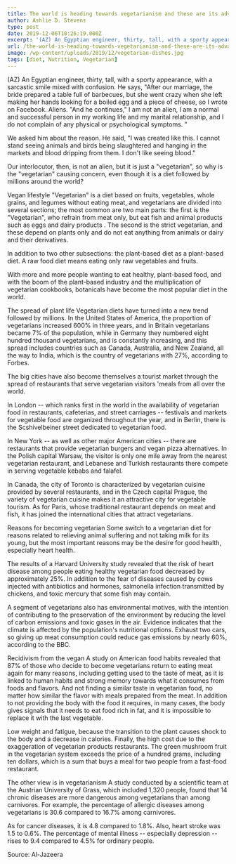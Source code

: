 ```yaml
---
title: The world is heading towards vegetarianism and these are its advantages and dangers
author: Ashlie D. Stevens
type: post
date: 2019-12-06T10:26:19.000Z
excerpt: '(AZ) An Egyptian engineer, thirty, tall, with a sporty appearance, with a sarcastic smile mixed with confusion. He says, "After our marriage, the bride prepared a table full of barbecues, but she went crazy when she left making her hands looking for a boiled egg and a piece of cheese'
url: /the-world-is-heading-towards-vegetarianism-and-these-are-its-advantages-and-dangers/
image: /wp-content/uploads/2019/12/vegetarian-dishes.jpg
tags: [diet, Nutrition, Vegetarian]
---
```


(AZ) An Egyptian engineer, thirty, tall, with a sporty appearance, with a sarcastic smile mixed with confusion. He says, "After our marriage, the bride prepared a table full of barbecues, but she went crazy when she left making her hands looking for a boiled egg and a piece of cheese, so I wrote on Facebook. Aliens. "And he continues," I am not an alien, I am a normal and successful person in my working life and my marital relationship, and I do not complain of any physical or psychological symptoms. "

We asked him about the reason. He said, "I was created like this. I cannot stand seeing animals and birds being slaughtered and hanging in the markets and blood dripping from them. I don't like seeing blood."

Our interlocutor, then, is not an alien, but it is just a "vegetarian", so why is the "vegetarian" causing concern, even though it is a diet followed by millions around the world?

Vegan lifestyle
"Vegetarian" is a diet based on fruits, vegetables, whole grains, and legumes without eating meat, and vegetarians are divided into several sections; the most common are two main parts: the first is the "Vegetarian", who refrain from meat only, but eat fish and animal products such as eggs and dairy products . The second is the strict vegetarian, and these depend on plants only and do not eat anything from animals or dairy and their derivatives.

In addition to two other subsections: the plant-based diet as a plant-based diet. A raw food diet means eating only raw vegetables and fruits.

With more and more people wanting to eat healthy, plant-based food, and with the boom of the plant-based industry and the multiplication of vegetarian cookbooks, botanicals have become the most popular diet in the world.

The spread of plant life
Vegetarian diets have turned into a new trend followed by millions. In the United States of America, the proportion of vegetarians increased 600% in three years, and in Britain vegetarians became 7% of the population, while in Germany they numbered eight hundred thousand vegetarians, and is constantly increasing, and this spread includes countries such as Canada, Australia, and New Zealand, all the way to India, which is the country of vegetarians with 27%, according to Forbes.

The big cities have also become themselves a tourist market through the spread of restaurants that serve vegetarian visitors 'meals from all over the world.

In London -- which ranks first in the world in the availability of vegetarian food in restaurants, cafeterias, and street carriages -- festivals and markets for vegetable food are organized throughout the year, and in Berlin, there is the Scshivelbeiner street dedicated to vegetarian food.

In New York -- as well as other major American cities -- there are restaurants that provide vegetarian burgers and vegan pizza alternatives. In the Polish capital Warsaw, the visitor is only one mile away from the nearest vegetarian restaurant, and Lebanese and Turkish restaurants there compete in serving vegetable kebabs and falafel.

In Canada, the city of Toronto is characterized by vegetarian cuisine provided by several restaurants, and in the Czech capital Prague, the variety of vegetarian cuisine makes it an attractive city for vegetable tourism. As for Paris, whose traditional restaurant depends on meat and fish, it has joined the international cities that attract vegetarians.

Reasons for becoming vegetarian
Some switch to a vegetarian diet for reasons related to relieving animal suffering and not taking milk for its young, but the most important reasons may be the desire for good health, especially heart health.

The results of a Harvard University study revealed that the risk of heart disease among people eating healthy vegetarian food decreased by approximately 25%. In addition to the fear of diseases caused by cows injected with antibiotics and hormones, salmonella infection transmitted by chickens, and toxic mercury that some fish may contain.

A segment of vegetarians also has environmental motives, with the intention of contributing to the preservation of the environment by reducing the level of carbon emissions and toxic gases in the air. Evidence indicates that the climate is affected by the population's nutritional options. Exhaust two cars, so giving up meat consumption could reduce gas emissions by nearly 60%, according to the BBC.

Recidivism from the vegan
A study on American food habits revealed that 87% of those who decide to become vegetarians return to eating meat again for many reasons, including getting used to the taste of meat, as it is linked to human habits and strong memory towards what it consumes from foods and flavors. And not finding a similar taste in vegetarian food, no matter how similar the flavor with meals prepared from the meat. In addition to not providing the body with the food it requires, in many cases, the body gives signals that it needs to eat food rich in fat, and it is impossible to replace it with the last vegetable.

Low weight and fatigue, because the transition to the plant causes shock to the body and a decrease in calories. Finally, the high cost due to the exaggeration of vegetarian products restaurants. The green mushroom fruit in the vegetarian system exceeds the price of a hundred grams, including ten dollars, which is a sum that buys a meal for two people from a fast-food restaurant.

The other view is in vegetarianism
A study conducted by a scientific team at the Austrian University of Grass, which included 1,320 people, found that 14 chronic diseases are more dangerous among vegetarians than among carnivores. For example, the percentage of allergic diseases among vegetarians is 30.6 compared to 16.7% among carnivores.

As for cancer diseases, it is 4.8 compared to 1.8%. Also, heart stroke was 1.5 to 0.6%. The percentage of mental illness -- especially depression -- rises to 9.4 compared to 4.5% for ordinary people.

Source: Al-Jazeera
